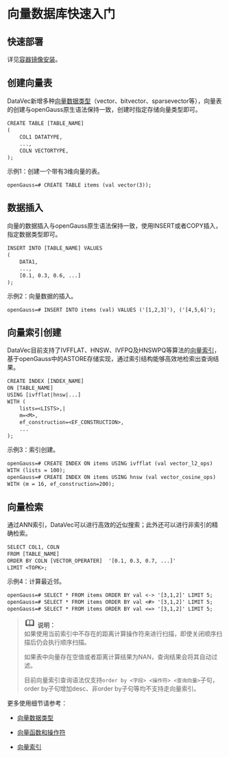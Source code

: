 # 向量数据库快速入门

## 快速部署
详见[容器镜像安装](../../../docs-lite/zh/docs/InstallationGuide/容器镜像安装.md)。

## 创建向量表

DataVec新增多种[向量数据类型](../SQLReference/向量数据类型.md)（vector、bitvector、sparsevector等），向量表的创建与openGauss原生语法保持一致，创建时指定存储向量类型即可。
```
CREATE TABLE [TABLE_NAME]
(
    COL1 DATATYPE,
    ...,
    COLN VECTORTYPE,
);
```

示例1：创建一个带有3维向量的表。

```
openGauss=# CREATE TABLE items (val vector(3));
```

## 数据插入

向量的数据插入与openGauss原生语法保持一致，使用INSERT或者COPY插入，指定数据类型即可。

```
INSERT INTO [TABLE_NAME] VALUES 
(
    DATA1,
    ...,
    [0.1, 0.3, 0.6, ...]
);
```

示例2：向量数据的插入。

```
openGauss=# INSERT INTO items (val) VALUES ('[1,2,3]'), ('[4,5,6]');
```

## 向量索引创建

DataVec目前支持了IVFFLAT、HNSW、IVFPQ及HNSWPQ等算法的[向量索引](../SQLReference/向量索引.md)，基于openGauss中的ASTORE存储实现，通过索引结构能够高效地检索出查询结果。

```
CREATE INDEX [INDEX_NAME]
ON [TABLE_NAME]
USING [ivfflat|hnsw|...]
WITH (
    lists=<LISTS>,|
    m=<M>,
    ef_construction=<EF_CONSTRUCTION>,
    ...
);
```

示例3：索引创建。

```
openGauss=# CREATE INDEX ON items USING ivfflat (val vector_l2_ops) WITH (lists = 100);
openGauss=# CREATE INDEX ON items USING hnsw (val vector_cosine_ops) WITH (m = 16, ef_construction=200);
```

## 向量检索
通过ANN索引，DataVec可以进行高效的近似搜索；此外还可以进行非索引的精确检索。

```
SELECT COL1, COLN 
FROM [TABLE_NAME] 
ORDER BY COLN [VECTOR_OPERATER]  '[0.1, 0.3, 0.7, ...]' 
LIMIT <TOPK>;
```

示例4：计算最近邻。

```
openGauss=# SELECT * FROM items ORDER BY val <-> '[3,1,2]' LIMIT 5;
openGauss=# SELECT * FROM items ORDER BY val <#> '[3,1,2]' LIMIT 5;
openGauss=# SELECT * FROM items ORDER BY val <=> '[3,1,2]' LIMIT 5;
```
>![](figures/icon-note.png) **说明：**<br>
>如果使用当前索引中不存在的距离计算操作符来进行扫描，即使关闭顺序扫描后仍会执行顺序扫描。<br>
>
>如果表中向量存在空值或者距离计算结果为NAN，查询结果会将其自动过滤。<br>
>
> 目前向量索引查询语法仅支持`order by <字段> <操作符> <查询向量>`子句，order by子句增加desc、非order by子句等均不支持走向量索引。

更多使用细节请参考：

- [向量数据类型](../SQLReference/向量数据类型.md)

- [向量函数和操作符](../SQLReference/向量函数和操作符.md)

- [向量索引](../SQLReference/向量索引.md)
